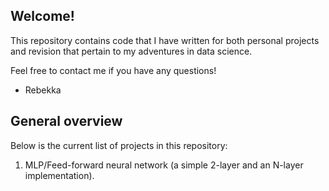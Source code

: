 ## Welcome!

This repository contains code that I have written for both personal projects and revision that pertain to my adventures in data science.

Feel free to contact me if you have any questions!

- Rebekka

## General overview

Below is the current list of projects in this repository:

1. MLP/Feed-forward neural network (a simple 2-layer and an N-layer implementation).